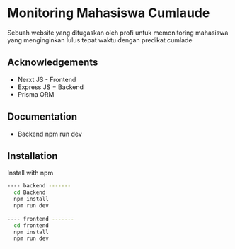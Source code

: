 
# Monitoring Mahasiswa Cumlaude

Sebuah website yang ditugaskan oleh profi untuk memonitoring mahasiswa yang menginginkan lulus tepat waktu dengan predikat cumlade


## Acknowledgements

 - Nerxt JS - Frontend
 - Express JS = Backend
 - Prisma ORM


## Documentation

- Backend
    npm run dev



## Installation

Install with npm

```bash
---- backend -------
  cd Backend
  npm install
  npm run dev
  
---- frontend -------
  cd frontend
  npm install
  npm run dev
```
    